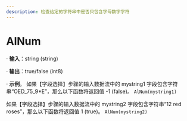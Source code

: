 ```yaml
---
description: 检查给定的字符串中是否只包含字母数字字符
---
```


# AlNum

· **输入**：string (string)&#x20;

· **输出**：true/false (int8)&#x20;

· **示例**。 如果【字段选择】步骤的输入数据流中的 mystring1 字段包含字符串“OED\_75\_9\*E”，那么以下函数将返回值 -1 (false)。 `AlNum(mystring1)`&#x20;

如果【字段选择】步骤的输入数据流中的 mystring2 字段包含字符串“12 red roses”，那么以下函数将返回值 1 (true)。 `AlNum(mystring2)`
